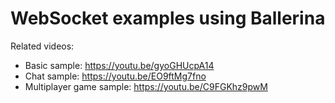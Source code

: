 # WebSocket examples using Ballerina

Related videos:

- Basic sample: https://youtu.be/gyoGHUcpA14
- Chat sample: https://youtu.be/EO9ftMg7fno
- Multiplayer game sample: https://youtu.be/C9FGKhz9pwM

